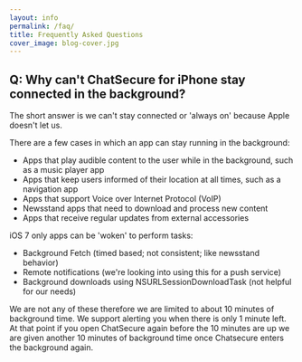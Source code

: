 ```yaml
---
layout: info
permalink: /faq/
title: Frequently Asked Questions
cover_image: blog-cover.jpg
---
```


## Q: Why can't ChatSecure for iPhone stay connected in the background?
The short answer is we can't stay connected or 'always on' because Apple doesn't let us.

There are a few cases in which an app can stay running in the background:

* ﻿Apps that play audible content to the user while in the background, such as a music player app
* Apps that keep users informed of their location at all times, such as a navigation app
* Apps that support Voice over Internet Protocol (VoIP)
* Newsstand apps that need to download and process new content
* Apps that receive regular updates from external accessories

iOS 7 only apps can be 'woken' to perform tasks:

* Background Fetch (timed based; not consistent; like newsstand behavior﻿)
* Remote notifications (we're looking into using this for a push service)
* Background downloads using NSURLSessionDownloadTask﻿ (not helpful for our needs)

We are not any of these therefore we are limited to about 10 minutes of background time. We support alerting you when there is only 1 minute left. At that point if you open ChatSecure again before the 10 minutes are up we are given another 10 minutes of background time once Chatsecure enters the background again.